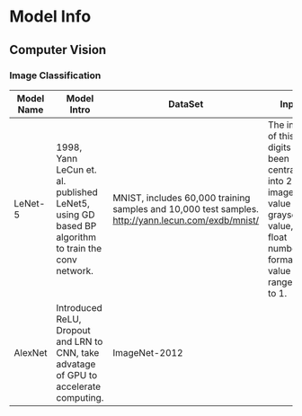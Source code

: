 # Model Info

## Computer Vision
### Image Classification
| Model Name | Model Intro | DataSet | Input | Output | Reference |
|  ---     |   ---    |   ---  |     ---  |    ---   |  --- |
| LeNet-5  |1998, Yann LeCun et. al. published LeNet5, using GD based BP algorithm to train the conv network.|MNIST, includes 60,000 training samples and 10,000 test samples. http://yann.lecun.com/exdb/mnist/          |   The image of this digits has been centralized into 28x28 image, the value is grayscale value, in float number format, value range in 0 to 1.   |          |          |
| AlexNet  |Introduced ReLU, Dropout and LRN to CNN, take advatage of GPU to accelerate computing.  |ImageNet-2012||||

